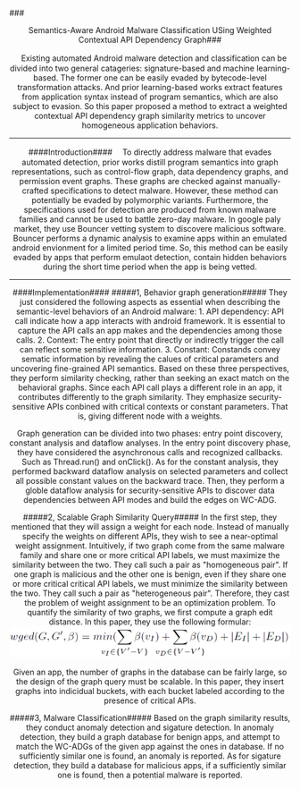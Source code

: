 ###<center>Semantics-Aware Android Malware Classification USing Weighted Contextual API Dependency Graph###

　Existing automated Android malware detection and classification can be divided into two general catageries: signature-based and machine learning-based. The former one can be easily evaded by bytecode-level transformation attacks. And prior learning-based works extract features from application syntax instead of program semantics, which are also subject to evasion. So this paper proposed a method to extract a weighted contextual API dependency graph similarity metrics to uncover homogeneous application behaviors.

__________________
####Introduction####
　To directly address malware that evades automated detection, prior works distill program semantics into graph representations, such as control-flow graph, data dependency graphs, and permission event graphs. These graphs are checked against manually-crafted specifications to detect malware. However, these method can potentially be evaded by polymorphic variants. Furthermore, the specifications used for detection are produced from known malware families and cannot be used to battle zero-day malware.
In google paly market, they use Bouncer vetting system to discovere malicious software. Bouncer performs a dynamic analysis to examine apps within an emulated android envionment for a limited period time. So, this method can be easily evaded by apps that perform emulaot detection, contain hidden behaviors during the short time period when the app is being vetted.
_____
####Implementation####
#####1, Behavior graph generation#####
They just considered the following aspects as essential when describing the semantic-level behaviors of an Android malware:
	1. API dependency: API call indicate how a app interacts with android framework. It is essential to capture the API calls an app makes and the dependencies among those calls.
	2. Context: The entry point that directly or indirectly trigger the call can reflect some sensitive information.
	3. Constant: Constands convey sematic information by revealing the calues of critical parameters and uncovering fine-grained API semantics.
Based on these three perspectives, they perform similarity checking, rather than seeking an exact match on the behavioral graphs. Since each API call plays a different role in an app, it contributes differently to the graph similarity. They emphasize security-sensitive APIs conbined with critical contexts or constant parameters. That is, giving different node with a weights.

Graph generation can be divided into two phases: entry point discovery, constant analysis and dataflow analyses.
In the entry point discovery phase, they have considered the asynchronous calls and recognized callbacks. Such as Thread.run() and onClick().
As for the constant analysis, they performed backward dataflow analysis on selected parameters and collect all possible constant values on the backward trace.
Then, they perform a globle dataflow analysis for security-sensitive APIs to discover data dependencies between API modes and build the edges on WC-ADG.

#####2, Scalable Graph Similarity Query#####
In the first step, they mentioned that they will assign a weight for each node. Instead of manually specify the weights on different APIs, they wish to see a near-optimal weight assignment. Intuitively, if two graph come from the same malware family and share one or more critical API labels, we must maximize the similarity between the two. They call such a pair as "homogeneous pair". If one graph is malicious and the other one is benign, even if they share one or more critical critical API labels, we must minimize the similarity between the two.  They call such a pair as "heterogeneous pair". Therefore, they cast the problem of weight assignment to be an optimization problem.
To quantify the similarity of two graphs, we first compute a graph edit distance. In this paper, they use the following formular:
![](./capture.PNG)

Given an app, the number of graphs in the database can be fairly large, so the design of the graph query must be scalable. In this paper, they insert graphs into indicidual buckets, with each bucket labeled according to the presence of critical APIs.

#####3, Malware Classification#####
Based on the graph similarity results, they conduct anomaly detection and sigature detection. In anomaly detection, they build a graph database for benign apps, and attempt to match the WC-ADGs of the given app against the ones in database. If no sufficiently similar one is found, an anomaly is reported. As for sigature detection, they build a database for malicious apps, if a sufficiently similar one is found, then a potential malware is reported.



















